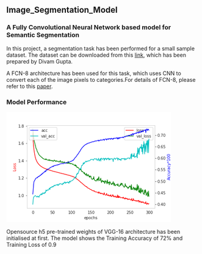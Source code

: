 ## Image_Segmentation_Model
### A Fully Convolutional Neural Network based model for Semantic Segmentation

In this project, a segmentation task has been performed for a small sample dataset. The dataset can be downloaded from this [link](https://drive.google.com/file/d/0B0d9ZiqAgFkiOHR1NTJhWVJMNEU/view), which has been prepared by Divam Gupta.

A FCN-8 architecture has been used for this task, which uses CNN to convert each of the image pixels to categories.For details of FCN-8, please refer to this [paper](https://arxiv.org/abs/1411.4038). 

### Model Performance
![performance](https://github.com/Niloy-Chakraborty/Fully-Convolutional-Network-for-Image_Segmentation/blob/master/loss_acc_fcn_8.png)

Opensource h5 pre-trained weights of VGG-16 architecture has been initialised at first. The model shows the Training Accuracy of 72% and Training Loss of 0.9
